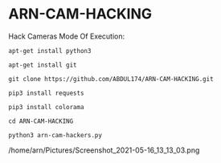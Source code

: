 # ARN-CAM-HACKING




Hack Cameras
Mode Of Execution:

    apt-get install python3

    apt-get install git

    git clone https://github.com/ABDUL174/ARN-CAM-HACKING.git

    pip3 install requests

    pip3 install colorama

    cd ARN-CAM-HACKING

    python3 arn-cam-hackers.py



/home/arn/Pictures/Screenshot_2021-05-16_13_13_03.png
